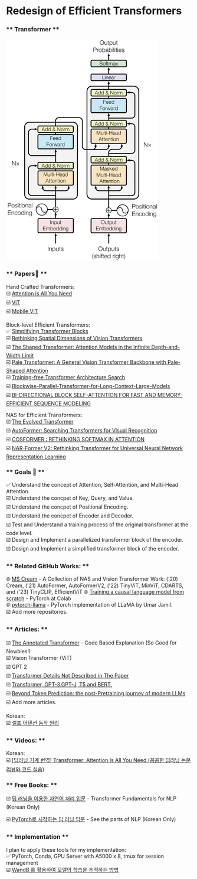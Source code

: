 # Redesign of Efficient Transformers

### ** Transformer **
<!--
![](original_transformer.png)
-->
<img src="original_transformer.png" height="600">

### ** Papers📄 **  

Hand Crafted Transformers:  
☑️ [Attention is All You Need](https://arxiv.org/pdf/1706.03762.pdf)  
☑️ [ViT]()  
☑️ [Mobile ViT]()  

Block-level Efficient Transformers:  
✅ [Simplifying Transformer Blocks](https://arxiv.org/pdf/2311.01906.pdf)  
☑️ [Rethinking Spatial Dimensions of Vision Transformers](https://arxiv.org/pdf/2103.16302.pdf)  
☑️ [The Shaped Transformer: Attention Models in the Infinite Depth-and-Width Limit](https://arxiv.org/pdf/2306.17759.pdf)  
☑️ [Pale Transformer: A General Vision Transformer Backbone with Pale-Shaped Attention](https://arxiv.org/pdf/2112.14000.pdf)  
☑️ [Training-free Transformer Architecture Search](https://arxiv.org/pdf/2203.12217.pdf)    
☑️ [Blockwise-Parallel-Transformer-for-Long-Context-Large-Models](https://arxiv.org/pdf/2305.19370.pdf)  
☑️ [BI-DIRECTIONAL BLOCK SELF-ATTENTION FOR FAST AND MEMORY-EFFICIENT SEQUENCE MODELING](https://arxiv.org/pdf/1804.00857.pdf)  

NAS for Efficient Transformers:  
☑️ [The Evolved Transformer](https://arxiv.org/pdf/1901.11117.pdf)  
☑️ [AutoFormer: Searching Transformers for Visual Recognition](https://arxiv.org/pdf/2107.00651.pdf)  
☑️ [COSFORMER : RETHINKING SOFTMAX IN ATTENTION](https://arxiv.org/pdf/2202.08791.pdf)  
☑️ [NAR-Former V2: Rethinking Transformer for Universal Neural Network Representation Learning](https://arxiv.org/pdf/2306.10792.pdf)  

### ** Goals 🚀 **
✅ Understand the concept of Attention, Self-Attention, and Multi-Head Attention.  
☑️ Understand the concpet of Key, Query, and Value.  
☑️ Understand the concpet of Positional Encoding.  
☑️ Understand the concpet of Encoder and Decoder.  
☑️ Test and Understand a training process of the original transformer at the code level.  
☑️ Design and Implement a parallelized transformer block of the encoder.  
☑️ Design and Implement a simplified transformer block of the encoder.  

### ** Related GitHub Works: **
🌐 [MS Cream](https://github.com/microsoft/Cream/tree/main) - A Collection of NAS and Vision Transformer Work: ('20) Cream, ('21) AutoFormer, AutoFormerV2, ('22) TinyViT, MinViT, CDARTS, and ('23) TinyCLIP, EfficientViT 
🌐 [Training a causal language model from scratch](https://colab.research.google.com/github/huggingface/notebooks/blob/master/course/en/chapter7/section6_pt.ipynb) - PyTorch at Colab  
🌐 [pytorch-llama](https://github.com/hkproj/pytorch-llama/tree/main) - PyTorch implementation of LLaMA by Umar Jamil.  
☑️ Add more repositories. 

### ** Articles: **
☑️ [The Annotated Transformer](https://nlp.seas.harvard.edu/2018/04/03/attention.html) - Code Based Explanation (So Good for Newbies!)  
☑️ Vision Transformer (ViT)  
☑️ GPT 2  
☑️ [Transformer Details Not Described in The Paper](https://tunz.kr/post/4)  
☑️ [Transformer, GPT-3,GPT-J, T5 and BERT.](https://aliissa99.medium.com/transformer-gpt-3-gpt-j-t5-and-bert-4cf8915dd86f)  
☑️ [Beyond Token Prediction: the post-Pretraining journey of modern LLMs](https://amatriain.net/blog/postpretraining)  
☑️ Add more articles.  

Korean:  
☑️ [셀프 어텐션 동작 원리](https://ratsgo.github.io/nlpbook/docs/language_model/tr_self_attention/)
<!-- 
- https://github.com/ndb796/Deep-Learning-Paper-Review-and-Practice?tab=readme-ov-file 
-->

### ** Videos: **
Korean:  
☑️ [[딥러닝 기계 번역] Transformer: Attention Is All You Need (꼼꼼한 딥러닝 논문 리뷰와 코드 실습)](https://www.youtube.com/watch?v=AA621UofTUA)

### ** Free Books: **
☑️ [딥 러닝을 이용한 자연어 처리 입문](https://wikidocs.net/book/2155) - Transformer Fundamentals for NLP (Korean Only)
<!--
- (TensorFlow) https://github.com/ukairia777/tensorflow-nlp-tutorial
- (PyTorch) https://wikidocs.net/book/2788
- (Slides) https://www.slideshare.net/wonjoonyoo/ss-188835227
-->
☑️ [PyTorch로 시작하는 딥 러닝 입문](https://wikidocs.net/book/2788) - See the parts of NLP (Korean Only)

### ** Implementation **
I plan to apply these tools for my implementation:  
✅ PyTorch, Conda, GPU Server with A5000 x 8, tmux for session management  
☑️ [WandB 를 활용하여 모델의 학습을 추적하는 방법](https://teddylee777.github.io/machine-learning/wandb/)  
